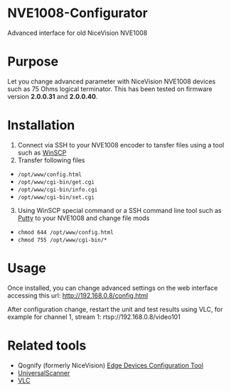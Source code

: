 # NVE1008-Configurator
Advanced interface for old NiceVision NVE1008

# Purpose
Let you change advanced parameter with NiceVision NVE1008 devices such as 75 Ohms logical terminator.
This has been tested on firmware version **2.0.0.31** and **2.0.0.40**.

# Installation
1. Connect via SSH to your NVE1008 encoder to tansfer files using a tool such as [WinSCP](https://winscp.net/eng/download.php)
2. Transfer following files
- `/opt/www/config.html`
- `/opt/www/cgi-bin/get.cgi`
- `/opt/www/cgi-bin/info.cgi`
- `/opt/www/cgi-bin/set.cgi`
3. Using WinSCP special command or a SSH command line tool such as [Putty](https://www.chiark.greenend.org.uk/~sgtatham/putty/) to your NVE1008 and change file mods
- `chmod 644 /opt/www/config.html`
- `chmod 755 /opt/www/cgi-bin/*`

# Usage
Once installed, you can change advanced settings on the web interface accessing this url:
http://192.168.0.8/config.html

After configuration change, restart the unit and test results using VLC, for example for channel 1, stream 1:
rtsp://192.168.0.8/video101

# Related tools
* Qognify (formerly NiceVision) [Edge Devices Configuration Tool](https://theq.qognify.com)
* [UniversalScanner](https://github.com/julienblitte/UniversalScanner/releases)
* [VLC](https://www.videolan.org/vlc/)